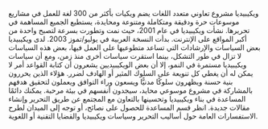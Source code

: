 
ويكيبيديا مشروع تعاوني متعدد اللغات يضم ويكيات بأكثر من 300 لغة للعمل في مشاريع موسوعات حرة ودقيقة ومتكاملة ومتنوعة ومحايدة، يستطيع الجميع المساهمة في تحريرها. نشأت ويكيبيديا في عام 2001، حيث نمت وتطورت بسرعة لتصبح واحدة من أكبر المواقع على الإنترنت. بدأت النسخة العربية في يوليو/تموز 2003.
لدى ويكيبيديا بعض السياسات والإرشادات التي تساعد متطوعيها على العمل فيها، بعض هذه السياسات لا تزال في طور التشكل، بينما استقرت سياسات أخرى منذ زمن، ومع أن سياسات ويكيبيديا مستمرة في النمو، إلا أن بعض الويكيبيديين يشعرون أن كتابة القواعد أمر لا يمكن له أن يغطي كل تنويعة على السلوك المثير أو الهادف لضرر. هؤلاء الذين يحررون بنية حسنة ويظهرون سلوكًا مدنيًّا ويسعون وراء التوافق ويعملون لتحقيق هدفهم بالمشاركة في مشروع موسوعي محايد، سيجدون أنفسهم في بيئة مرحبة.
يمكنك دائمًا المساعدة في بناء ويكيبيديا وتحسينها بالتعاون مع المجتمع عن طريق التحرير وإنشاء مقالات جديدة. انظر قسم المساعدة للحصول على نصائح، أو توجه إلى الميدان لطرح الاستفسارات العامة حول أساليب التحرير وسياسات ويكيبيديا والقضايا التقنية أو اللغوية.